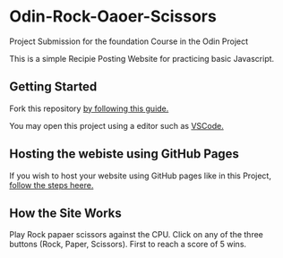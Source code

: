 # Odin-Rock-Oaoer-Scissors
Project Submission for the foundation Course in the Odin Project

This is a simple Recipie Posting Website for practicing basic Javascript.

## Getting Started

Fork this repository [by following this guide.](https://docs.github.com/en/pull-requests/collaborating-with-pull-requests/working-with-forks/fork-a-repo)

You may open this project using a editor such as [VSCode.](https://code.visualstudio.com/download)

## Hosting the webiste using GitHub Pages

If you wish to  host your website using GitHub pages like in this Project, [follow the steps heere.](https://pages.github.com/)

## How the Site Works

Play Rock papaer scissors against the CPU. Click on any of the three buttons (Rock, Paper, Scissors). First to reach a score of 5 wins.
